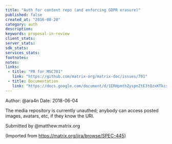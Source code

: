 ```yaml
---
title: "Auth for content repo (and enforcing GDPR erasure)"
published: false
created_at: "2016-08-20"
category: auth
description:
keywords: proposal-in-review
client_stats:
server_stats:
sdk_stats:
services_stats:
footnotes:
notes:
links:
 - title: "PR for MSC701"
   link: "https://github.com/matrix-org/matrix-doc/issues/701"
 - title: Documentation
   link: "https://docs.google.com/document/d/1ERHpmthZyspnZtE3tQzxKTkcxar6JANeyNXgz2_djhA/edit#"
---
```

Author: @ara4n
Date: 2018-06-04

The media repository is currently unauthed; anybody can access posted images, avatars, etc, if they know the URI.

Submitted by @&#8203;matthew:matrix.org

(Imported from https://matrix.org/jira/browse/SPEC-445)

